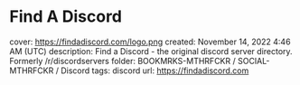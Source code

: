 # Find A Discord

cover: https://findadiscord.com/logo.png
created: November 14, 2022 4:46 AM (UTC)
description: Find a Discord - the original discord server directory. Formerly /r/discordservers
folder: BOOKMRKS-MTHRFCKR / SOCIAL-MTHRFCKR / Discord
tags: discord
url: https://findadiscord.com